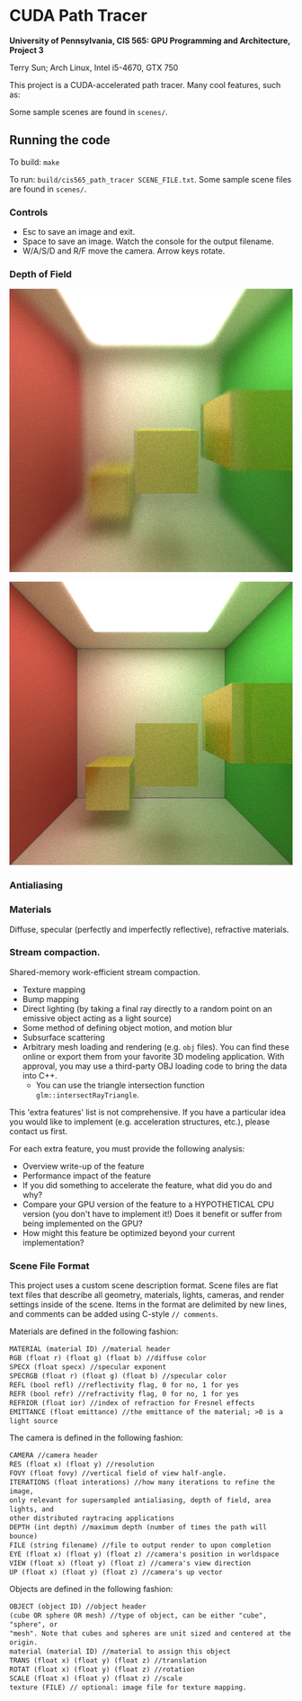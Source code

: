 CUDA Path Tracer
================

**University of Pennsylvania, CIS 565: GPU Programming and Architecture, Project 3**

Terry Sun; Arch Linux, Intel i5-4670, GTX 750

This project is a CUDA-accelerated path tracer. Many cool features, such as:

Some sample scenes are found in `scenes/`.

## Running the code

To build: `make` 

To run: `build/cis565_path_tracer SCENE_FILE.txt`.
Some sample scene files are found in `scenes/`.

### Controls

* Esc to save an image and exit.
* Space to save an image. Watch the console for the output filename.
* W/A/S/D and R/F move the camera. Arrow keys rotate.

### Depth of Field

![](img/dof.png)

![](img/no-dof.png)

### Antialiasing
### Materials

Diffuse, specular (perfectly and imperfectly reflective), refractive materials.

### Stream compaction.

Shared-memory work-efficient stream compaction.



* Texture mapping
* Bump mapping
* Direct lighting (by taking a final ray directly to a random point on an
  emissive object acting as a light source)
* Some method of defining object motion, and motion blur
* Subsurface scattering
* Arbitrary mesh loading and rendering (e.g. `obj` files). You can find these
  online or export them from your favorite 3D modeling application.
  With approval, you may use a third-party OBJ loading code to bring the data
  into C++.
  * You can use the triangle intersection function `glm::intersectRayTriangle`.

This 'extra features' list is not comprehensive. If you have a particular idea
you would like to implement (e.g. acceleration structures, etc.), please
contact us first.

For each extra feature, you must provide the following analysis:

* Overview write-up of the feature
* Performance impact of the feature
* If you did something to accelerate the feature, what did you do and why?
* Compare your GPU version of the feature to a HYPOTHETICAL CPU version
  (you don't have to implement it!) Does it benefit or suffer from being
  implemented on the GPU?
* How might this feature be optimized beyond your current implementation?

### Scene File Format

This project uses a custom scene description format. Scene files are flat text
files that describe all geometry, materials, lights, cameras, and render
settings inside of the scene. Items in the format are delimited by new lines,
and comments can be added using C-style `// comments`.

Materials are defined in the following fashion:

```
MATERIAL (material ID) //material header
RGB (float r) (float g) (float b) //diffuse color
SPECX (float specx) //specular exponent
SPECRGB (float r) (float g) (float b) //specular color
REFL (bool refl) //reflectivity flag, 0 for no, 1 for yes
REFR (bool refr) //refractivity flag, 0 for no, 1 for yes
REFRIOR (float ior) //index of refraction for Fresnel effects
EMITTANCE (float emittance) //the emittance of the material; >0 is a light source
```

The camera is defined in the following fashion:

```
CAMERA //camera header
RES (float x) (float y) //resolution
FOVY (float fovy) //vertical field of view half-angle.
ITERATIONS (float interations) //how many iterations to refine the image,
only relevant for supersampled antialiasing, depth of field, area lights, and
other distributed raytracing applications
DEPTH (int depth) //maximum depth (number of times the path will bounce)
FILE (string filename) //file to output render to upon completion
EYE (float x) (float y) (float z) //camera's position in worldspace
VIEW (float x) (float y) (float z) //camera's view direction
UP (float x) (float y) (float z) //camera's up vector
```

Objects are defined in the following fashion:

```
OBJECT (object ID) //object header
(cube OR sphere OR mesh) //type of object, can be either "cube", "sphere", or
"mesh". Note that cubes and spheres are unit sized and centered at the
origin.
material (material ID) //material to assign this object
TRANS (float x) (float y) (float z) //translation
ROTAT (float x) (float y) (float z) //rotation
SCALE (float x) (float y) (float z) //scale
texture (FILE) // optional: image file for texture mapping.
```
